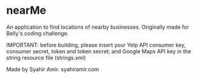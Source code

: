 # nearMe
An application to find locations of nearby businesses. Originally made for Belly's coding challenge.

IMPORTANT: before building, please insert your Yelp API consumer key, consumer secret, token and token secret; and Google Maps API key in the string resource file (strings.xml)


Made by Syahir Amir.
syahiramir.com
